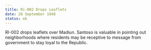 ```yaml
---
title: Ri-002 Drops Leaflets
date: 28 September 1948 
status: ok
---
```

RI-002 drops leaflets over Madiun. Santoso is valuable in pointing out neighborhoods where residents may be receptive to message from
government to stay loyal to the Republic.

